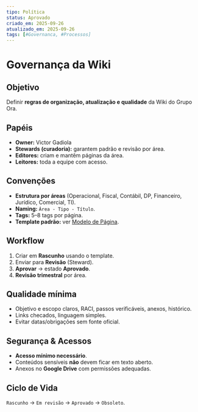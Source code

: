 ```yaml
---
tipo: Política
status: Aprovado
criado_em: 2025-09-26
atualizado_em: 2025-09-26
tags: [#Governanca, #Processos]
---
```


# Governança da Wiki

## Objetivo
Definir **regras de organização, atualização e qualidade** da Wiki do Grupo Ora.

## Papéis
- **Owner:** Victor Gadiola
- **Stewards (curadoria):** garantem padrão e revisão por área.
- **Editores:** criam e mantêm páginas da área.
- **Leitores:** toda a equipe com acesso.

## Convenções
- **Estrutura por áreas** (Operacional, Fiscal, Contábil, DP, Financeiro, Jurídico, Comercial, TI).
- **Naming:** `Área - Tipo - Título`.
- **Tags:** 5–8 tags por página.
- **Template padrão:** ver [Modelo de Página](02_Modelo_de_Pagina.md).

## Workflow
1. Criar em **Rascunho** usando o template.  
2. Enviar para **Revisão** (Steward).  
3. **Aprovar** → estado **Aprovado**.  
4. **Revisão trimestral** por área.

## Qualidade mínima
- Objetivo e escopo claros, RACI, passos verificáveis, anexos, histórico.
- Links checados, linguagem simples.
- Evitar datas/obrigações sem fonte oficial.

## Segurança & Acessos
- **Acesso mínimo necessário**.  
- Conteúdos sensíveis **não** devem ficar em texto aberto.  
- Anexos no **Google Drive** com permissões adequadas.

## Ciclo de Vida
`Rascunho` → `Em revisão` → `Aprovado` → `Obsoleto`.
